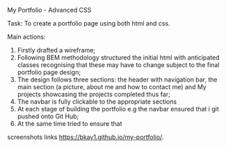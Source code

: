 My Portfolio - Advanced CSS

Task: To create a portfolio page using both html and css.

Main actions:

1.  Firstly drafted a wireframe;
2.  Following BEM methodology structured the initial html with anticipated classes recognising that these may have to change subject to the final portfolio page design;
3.  The design follows three sections: the header with navigation bar, the main section (a picture, about me and how to contact me) and My projects showcasing the projects completed thus far;
4.  The navbar is fully clickable to the appropriate sections
5.  At each stage of building the portfolio e.g the navbar ensured that i git pushed onto Git Hub;
6.  At the same time tried to ensure that

screenshots
links
https://bkay1.github.io/my-portfolio/.

